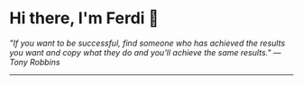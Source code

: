 <h1>Hi there, I'm Ferdi 👋</h1>

<p><em>
  "If you want to be successful, find someone who has achieved the results you want and copy what they do and you'll achieve the same results." — Tony Robbins
</em></p>

---
